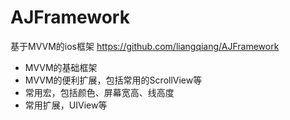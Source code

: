 # AJFramework 
基于MVVM的ios框架 
https://github.com/liangqiang/AJFramework

* MVVM的基础框架
* MVVM的便利扩展，包括常用的ScrollView等
* 常用宏，包括颜色、屏幕宽高、线高度
* 常用扩展，UIView等
